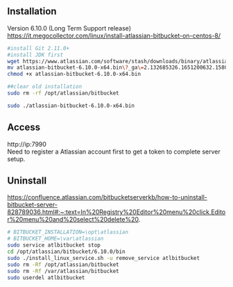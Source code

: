 ## Installation
Version 6.10.0 (Long Term Support release)  
https://it.megocollector.com/linux/install-atlassian-bitbucket-on-centos-8/  
```sh
#install Git 2.11.0+
#install JDK first
wget https://www.atlassian.com/software/stash/downloads/binary/atlassian-bitbucket-6.10.0-x64.bin?_ga=2.132685326.1651200632.1580009508-119668002.1580009508
mv atlassian-bitbucket-6.10.0-x64.bin\?_ga\=2.132685326.1651200632.1580009508-119668002.1580009508 atlassian-bitbucket-6.10.0-x64.bin
chmod +x atlassian-bitbucket-6.10.0-x64.bin

##clear old installation
sudo rm -rf /opt/atlassian/bitbucket

sudo ./atlassian-bitbucket-6.10.0-x64.bin
```
## Access
http://ip:7990  
Need to register a Atlassian account first to get a token to complete server setup.  

## Uninstall
https://confluence.atlassian.com/bitbucketserverkb/how-to-uninstall-bitbucket-server-828789036.html#:~:text=In%20Registry%20Editor%20menu%20click,Editor%20menu%20and%20select%20delete%20.  
```sh
# BITBUCKET_INSTALLATION=\opt\atlassian
# BITBUCKET_HOME=\var\atlassian
sudo service atlbitbucket stop
cd /opt/atlassian/bitbucket/6.10.0/bin
sudo ./install_linux_service.sh -u remove_service atlbitbucket
sudo rm -Rf /opt/atlassian/bitbucket
sudo rm -Rf /var/atlassian/bitbucket
sudo userdel atlbitbucket
```